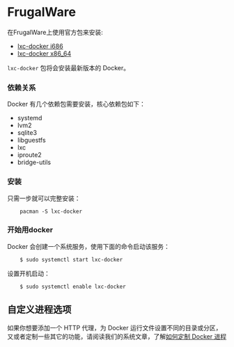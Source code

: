 # FrugalWare


在FrugalWare上使用官方包来安装:

- [lxc-docker i686](http://www.frugalware.org/packages/200141)
- [lxc-docker x86_64](http://www.frugalware.org/packages/200130)

`lxc-docker` 包将会安装最新版本的 Docker。

### 依赖关系

Docker 有几个依赖包需要安装，核心依赖包如下：

- systemd
- lvm2
- sqlite3
- libguestfs
- lxc
- iproute2
- bridge-utils

### 安装

只需一步就可以完整安装：

```
	pacman -S lxc-docker
```


### 开始用docker

Docker 会创建一个系统服务，使用下面的命令启动该服务：

```
	$ sudo systemctl start lxc-docker
```

设置开机启动：

```
	$ sudo systemctl enable lxc-docker
```

## 自定义进程选项

如果你想要添加一个 HTTP 代理，为 Docker 运行文件设置不同的目录或分区，又或者定制一些其它的功能，请阅读我们的系统文章，了解[如何定制 Docker 进程](/articles/systemd.md)